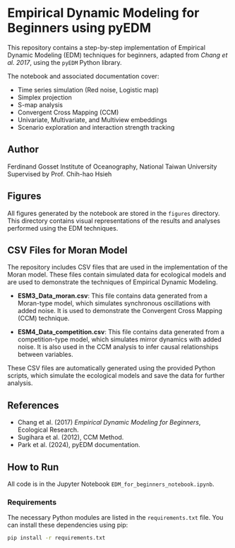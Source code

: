 # Empirical Dynamic Modeling for Beginners using pyEDM

This repository contains a step-by-step implementation of Empirical Dynamic Modeling (EDM) techniques for beginners, adapted from *Chang et al. 2017*, using the `pyEDM` Python library.

The notebook and associated documentation cover:
- Time series simulation (Red noise, Logistic map)
- Simplex projection
- S-map analysis
- Convergent Cross Mapping (CCM)
- Univariate, Multivariate, and Multiview embeddings
- Scenario exploration and interaction strength tracking

## Author
Ferdinand Gosset
Institute of Oceanography, National Taiwan University
Supervised by Prof. Chih-hao Hsieh

## Figures
All figures generated by the notebook are stored in the `figures` directory. This directory contains visual representations of the results and analyses performed using the EDM techniques.

## CSV Files for Moran Model

The repository includes CSV files that are used in the implementation of the Moran model. These files contain simulated data for ecological models and are used to demonstrate the techniques of Empirical Dynamic Modeling.

- **ESM3_Data_moran.csv**: This file contains data generated from a Moran-type model, which simulates synchronous oscillations with added noise. It is used to demonstrate the Convergent Cross Mapping (CCM) technique.

- **ESM4_Data_competition.csv**: This file contains data generated from a competition-type model, which simulates mirror dynamics with added noise. It is also used in the CCM analysis to infer causal relationships between variables.

These CSV files are automatically generated using the provided Python scripts, which simulate the ecological models and save the data for further analysis.

## References
- Chang et al. (2017) *Empirical Dynamic Modeling for Beginners*, Ecological Research.
- Sugihara et al. (2012), CCM Method.
- Park et al. (2024), pyEDM documentation.

## How to Run
All code is in the Jupyter Notebook `EDM_for_beginners_notebook.ipynb`.

### Requirements
The necessary Python modules are listed in the `requirements.txt` file. You can install these dependencies using pip:

```bash
pip install -r requirements.txt
